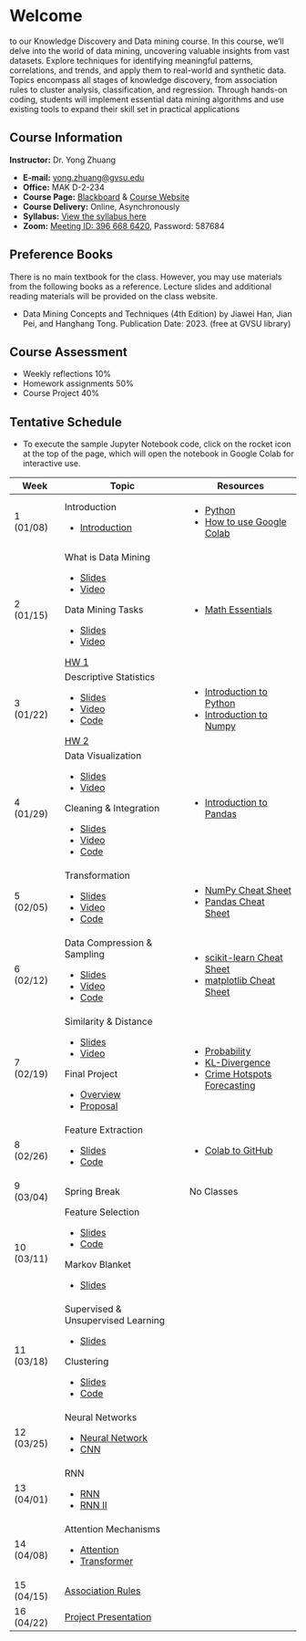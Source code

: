# Welcome

to our Knowledge Discovery and Data mining course. In this course, we’ll delve into the world of data mining, uncovering valuable insights from vast datasets. Explore techniques for identifying meaningful patterns, correlations, and trends, and apply them to real-world and synthetic data. Topics encompass all stages of knowledge discovery, from association rules to cluster analysis, classification, and regression. Through hands-on coding, students will implement essential data mining algorithms and use existing tools to expand their skill set in practical applications

## Course Information

**Instructor:** Dr. Yong Zhuang

- <i class="fa fa-envelope"></i> **E-mail:** [yong.zhuang@gvsu.edu](mailto:yong.zhuang@gvsu.edu)
- <i class="fa fa-building"></i> **Office:** MAK D-2-234
- <i class="fa fa-book"></i> **Course Page:** [Blackboard](https://lms.gvsu.edu/) & [Course Website](https://gvsu-cis635.github.io)
- <i class="fa fa-chalkboard-teacher"></i> **Course Delivery:** Online, Asynchronously
- <i class="fa fa-book-reader"></i> **Syllabus:** [View the syllabus here](assets/pdf/syllabus.pdf)
- <i class="fa fa-video"></i> **Zoom:** [Meeting ID: 396 668 6420](https://gvsu-edu.zoom.us/j/3966686420?pwd=WGxpc0N4YWcvOU9aWGxWZGYxbXZUdz09), Password: 587684

## Preference Books

There is no main textbook for the class. However, you may use materials from the following books as a reference. Lecture slides and additional reading materials will be provided on the class website.

- Data Mining Concepts and Techniques (4th Edition) by Jiawei Han, Jian Pei, and Hanghang Tong. Publication Date: 2023. (free at GVSU library)

## Course Assessment

- Weekly reflections 10\%
- Homework assignments 50\%
- Course Project 40\%

<!-- Syllabus can be found [here](Syllabus_CIS635_F2023.pdf). -->
<!-- <iframe src="assets/pdf/syllabus.pdf" style="width:100%; height:600px;" frameborder="0"></iframe> -->

## Tentative Schedule

- To execute the sample Jupyter Notebook code, click on the rocket icon <i class="fa fa-rocket" aria-hidden="true"></i> at the top of the page, which will open the notebook in Google Colab for interactive use.

| Week | Topic | Resources |
| --- | --- | --- |
| 1 (01/08) | Introduction <ul><li>[Introduction](assets/pdf/course-introduction.pdf)</li></ul> | <ul><li>[Python](./python-resources.md)</li><li>[How to use Google Colab](https://www.geeksforgeeks.org/how-to-use-google-colab/)</li></ul> |
| 2 (01/15) | What is Data Mining <ul><li>[Slides](assets/pdf/data-mining-intro.pdf)</li><li>[Video](https://youtu.be/vLOU_C9U3TM)</li></ul> Data Mining Tasks <ul><li>[Slides](assets/pdf/data-mining-tasks.pdf)</li><li>[Video](https://youtu.be/pPdu-E95Mng)</li></ul>[HW 1](homeworks/1.md) | <ul><li>[Math Essentials](https://courses.washington.edu/css490/2012.Winter/lecture_slides/02_math_essentials.pdf)</li></ul> |
| 3 (01/22) | Descriptive Statistics <ul><li>[Slides](assets/pdf/data-exploration-descriptive-statistics.pdf)</li><li>[Video](https://youtu.be/HDRjhgB6EN0)</li><li>[Code](https://gvsu-cis635.github.io/samples/descriptive_statistics.html)</li></ul>[HW 2](homeworks/2.md) | <ul><li>[Introduction to Python](samples/python.ipynb)</li><li>[Introduction to Numpy](samples/numpy.ipynb)</li></ul> |
| 4 (01/29) | Data Visualization <ul><li>[Slides](assets/pdf/data-exploration-data-visualization.pdf)</li><li>[Video](https://youtu.be/VcuphW6n1Mo)</li></ul> Cleaning & Integration <ul><li>[Slides](assets/pdf/cleaning-Integration.pdf)</li><li>[Video](https://youtu.be/9EBOeQA6LD0)</li><li>[Code](https://gvsu-cis635.github.io/samples/cleaning-Integration.html)</li></ul> | <ul><li>[Introduction to Pandas](samples/pandas.ipynb)</li></ul> |
| 5 (02/05) | Transformation <ul><li>[Slides](assets/pdf/data-transformation.pdf)</li><li>[Video](https://youtu.be/8fws0-6h52I)</li><li>[Code](samples/data-transformation.ipynb)</li></ul> | <ul><li>[NumPy Cheat Sheet](https://media.geeksforgeeks.org/wp-content/uploads/20240104182515/NumPy-Cheat-Sheet.pdf)</li><li>[Pandas Cheat Sheet](https://pandas.pydata.org/Pandas_Cheat_Sheet.pdf)</li></ul> |
| 6 (02/12) | Data Compression & Sampling<ul><li>[Slides](assets/pdf/data-compression-sampling.pdf)</li><li>[Video](https://youtu.be/AgIVTNNNv_E)</li><li>[Code](samples/data-compression-sampling.ipynb)</li></ul> | <ul><li>[scikit-learn Cheat Sheet](https://scikit-learn.org/stable/tutorial/machine_learning_map/index.html)</li><li>[matplotlib Cheat Sheet](https://matplotlib.org/cheatsheets/)</li></ul> |
| 7 (02/19) | Similarity & Distance<ul><li>[Slides](assets/pdf/similarity-distance.pdf)</li><li>[Video](https://youtu.be/mthjj2VZD7E)</li></ul>Final Project<ul><li>[Overview](./project/project-overview.md)</li><li>[Proposal](./project/project-proposal.md)</li></ul> | <ul><li>[Probability](https://www.cs.princeton.edu/courses/archive/spring07/cos424/scribe_notes/0208.pdf)</li><li>[KL-Divergence](samples/kl-divergence)</li><li>[Crime Hotspots Forecasting](./assets/pdf/crime-hotspots-forecasting.pdf)</li></ul> |
| 8 (02/26) | Feature Extraction<ul><li>[Slides](assets/pdf/dimensionality-reduction-feature-extraction.pdf)</li><li>[Code](samples/feature_extraction.ipynb)</li></ul> | <ul><li>[Colab to GitHub](https://www.geeksforgeeks.org/how-to-upload-project-on-github-from-google-colab/?ref=ml_lbp)</li></ul> |
| 9 (03/04) | Spring Break | No Classes |
| 10 (03/11) | Feature Selection<ul><li>[Slides](assets/pdf/dimensionality-reduction-feature-selection.pdf)</li><li>[Code](samples/feature_selection.ipynb)</li></ul>Markov Blanket<ul><li>[Slides](assets/pdf/markov-blanket-boundary.pdf)</li></ul> |  |
| 11 (03/18) | Supervised & Unsupervised Learning<ul><li>[Slides](assets/pdf/supervised-unsupervised-learning.pdf)</li></ul>Clustering <ul><li>[Slides](assets/pdf/clustering.pdf)</li><li>[Code](samples/clustering.ipynb)</li></ul> |  |
| 12 (03/25) | Neural Networks <ul><li>[Neural Network](#)</li><li>[CNN](#)</li></ul> |  |
| 13 (04/01) | RNN <ul><li>[RNN](#)</li><li>[RNN II](#)</li></ul> |  |
| 14 (04/08) | Attention Mechanisms <ul><li>[Attention](#)</li><li>[Transformer](#)</li></ul> |  |
| 15 (04/15) | [Association Rules](#) |  |
| 16 (04/22) | [Project Presentation](#) |  |

<!-- Feature Extraction and Selection <ul><li>[Feature Extraction](#)</li><li>[Feature Selection](#)</li></ul> -->
